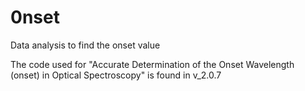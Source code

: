 # 0nset
Data analysis to find the onset value

The code used for "Accurate Determination of the Onset
Wavelength (onset) in Optical Spectroscopy" is found in
v_2.0.7
